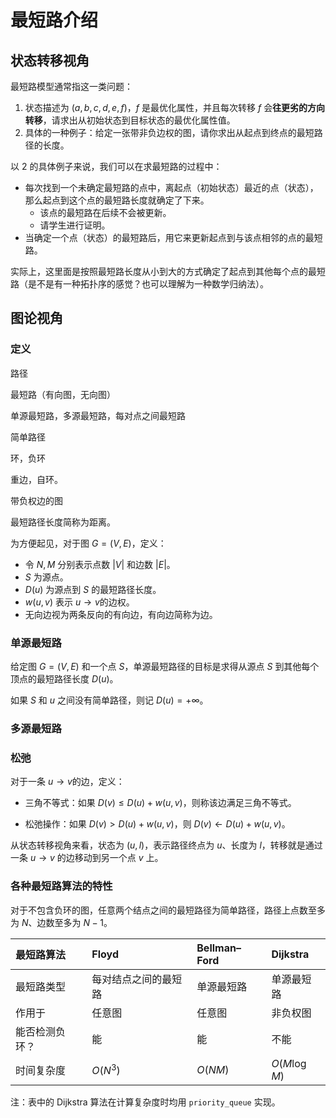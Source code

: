 # 最短路介绍

## 状态转移视角

最短路模型通常指这一类问题：

1. 状态描述为 $(a, b, c, d, e, f)$，$f$ 是最优化属性，并且每次转移 $f$ 会**往更劣的方向转移**，请求出从初始状态到目标状态的最优化属性值。
2. 具体的一种例子：给定一张带非负边权的图，请你求出从起点到终点的最短路径的长度。

以 2 的具体例子来说，我们可以在求最短路的过程中：

- 每次找到一个未确定最短路的点中，离起点（初始状态）最近的点（状态），那么起点到这个点的最短路长度就确定了下来。
    - 该点的最短路在后续不会被更新。
    - 请学生进行证明。
- 当确定一个点（状态）的最短路后，用它来更新起点到与该点相邻的点的最短路。

实际上，这里面是按照最短路长度从小到大的方式确定了起点到其他每个点的最短路（是不是有一种拓扑序的感觉？也可以理解为一种数学归纳法）。

## 图论视角

### 定义

路径

最短路（有向图，无向图）

单源最短路，多源最短路，每对点之间最短路

简单路径

环，负环

重边，自环。

带负权边的图

最短路径长度简称为距离。

为方便起见，对于图  $G = (V, E)$，定义：

- 令 $N, M$ 分别表示点数 $|V|$ 和边数 $|E|$。
- $S$ 为源点。
- $D(u)$ 为源点到 $S$ 的最短路径长度。
- $w(u, v)$ 表示 $u \to v$​ 的边权。
- 无向边视为两条反向的有向边，有向边简称为边。

### 单源最短路

给定图 $G = (V, E)$ 和一个点 $S$，单源最短路径的目标是求得从源点 $S$ 到其他每个顶点的最短路径长度 $D(u)$​​。

如果 $S$ 和 $u$ 之间没有简单路径，则记 $D(u) = +\infty$​。

### 多源最短路

### 松弛

对于一条 $u \to v$​ 的边，定义：

- 三角不等式：如果 $D(v) \le D(u) + w(u, v)$，则称该边满足三角不等式。

- 松弛操作：如果 $D(v) \gt D(u) + w(u, v)$，则 $D(v) \gets D(u) + w(u, v)$​​​。

从状态转移视角来看，状态为 $(u, l)$，表示路径终点为 $u$、长度为 $l$，转移就是通过一条 $u \to v$ 的边移动到另一个点 $v$ 上。

### 各种最短路算法的特性

对于不包含负环的图，任意两个结点之间的最短路径为简单路径，路径上点数至多为 $N$、边数至多为 $N- 1$​。

| 最短路算法     | Floyd                | Bellman–Ford | Dijkstra      |
| :------------- | :------------------- | :----------- | :------------ |
| 最短路类型     | 每对结点之间的最短路 | 单源最短路   | 单源最短路    |
| 作用于         | 任意图               | 任意图       | 非负权图      |
| 能否检测负环？ | 能                   | 能           | 不能          |
| 时间复杂度     | $O(N^3)$             | $O(NM)$      | $O(M \log M)$ |

注：表中的 Dijkstra 算法在计算复杂度时均用 `priority_queue` 实现。



